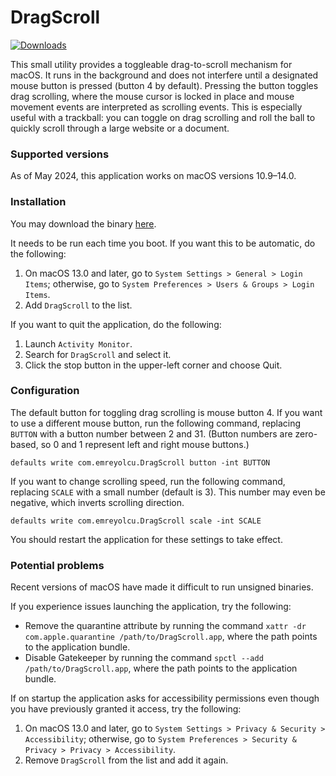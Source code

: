 # DragScroll

[![Downloads](https://img.shields.io/github/downloads/emreyolcu/drag-scroll/total.svg)](https://github.com/emreyolcu/drag-scroll/releases)

This small utility provides a toggleable drag-to-scroll mechanism for macOS.
It runs in the background and does not interfere
until a designated mouse button is pressed (button 4 by default).
Pressing the button toggles drag scrolling,
where the mouse cursor is locked in place
and mouse movement events are interpreted as scrolling events.
This is especially useful with a trackball:
you can toggle on drag scrolling and roll the ball
to quickly scroll through a large website or a document.

### Supported versions

As of May 2024, this application works on macOS versions 10.9–14.0.

### Installation

You may download the binary [here](https://github.com/emreyolcu/drag-scroll/releases/download/v1.0.0/DragScroll.zip).

It needs to be run each time you boot.
If you want this to be automatic, do the following:

1. On macOS 13.0 and later, go to `System Settings > General > Login Items`;
   otherwise, go to `System Preferences > Users & Groups > Login Items`.
2. Add `DragScroll` to the list.

If you want to quit the application, do the following:

1. Launch `Activity Monitor`.
2. Search for `DragScroll` and select it.
3. Click the stop button in the upper-left corner and choose Quit.

### Configuration

The default button for toggling drag scrolling is mouse button 4.
If you want to use a different mouse button, run the following command,
replacing `BUTTON` with a button number between 2 and 31.
(Button numbers are zero-based,
so 0 and 1 represent left and right mouse buttons.)

```
defaults write com.emreyolcu.DragScroll button -int BUTTON
```

If you want to change scrolling speed, run the following command,
replacing `SCALE` with a small number (default is 3).
This number may even be negative, which inverts scrolling direction.

```
defaults write com.emreyolcu.DragScroll scale -int SCALE
```

You should restart the application for these settings to take effect.

### Potential problems

Recent versions of macOS have made it difficult to run unsigned binaries.

If you experience issues launching the application, try the following:

- Remove the quarantine attribute by running the command
  `xattr -dr com.apple.quarantine /path/to/DragScroll.app`,
  where the path points to the application bundle.
- Disable Gatekeeper by running the command
  `spctl --add /path/to/DragScroll.app`,
  where the path points to the application bundle.

If on startup the application asks for accessibility permissions
even though you have previously granted it access, try the following:

1. On macOS 13.0 and later, go to `System Settings > Privacy & Security > Accessibility`;
   otherwise, go to `System Preferences > Security & Privacy > Privacy > Accessibility`.
2. Remove `DragScroll` from the list and add it again.
